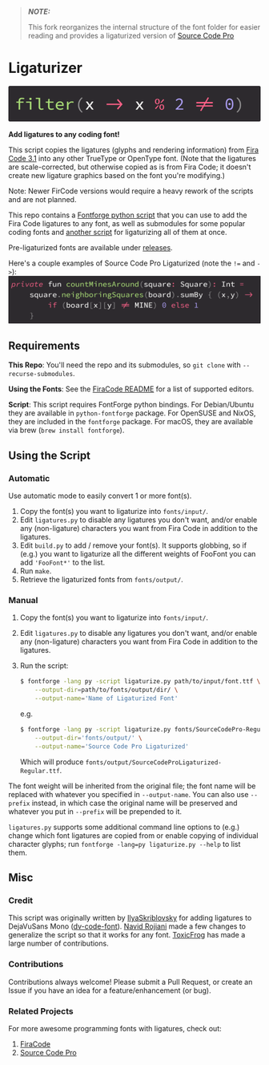 > **_NOTE:_**
> 
> This fork reorganizes the internal structure of the font folder for easier reading and provides a ligaturized version of [Source Code Pro](https://github.com/adobe-fonts/source-code-pro)

# Ligaturizer

![Ligature example](images/banner.png)

**Add ligatures to any coding font!**

This script copies the ligatures (glyphs and rendering information) from [Fira Code 3.1](https://github.com/tonsky/FiraCode) into any other TrueType or OpenType font. (Note that the ligatures are scale-corrected, but otherwise copied as is from Fira Code; it doesn't create new ligature graphics based on the font you're modifying.)

Note: Newer FirCode versions would require a heavy rework of the scripts and are not planned.

This repo contains a [Fontforge python script](ligaturize.py) that you can use to add the Fira Code ligatures to any font, as well as submodules for some popular coding fonts and [another script](build.py) for ligaturizing all of them at once.

Pre-ligaturized fonts are available under [releases](https://github.com/ToxicFrog/Ligaturizer/releases).

Here's a couple examples of Source Code Pro Ligaturized (note the `!=` and `->`):
![Source Code Pro Ligaturized](images/source_code_pro.png)

## Requirements

**This Repo**: You'll need the repo and its submodules, so `git clone` with `--recurse-submodules`.

**Using the Fonts**: See the [FiraCode README](https://github.com/tonsky/FiraCode) for a list of supported editors.

**Script**: This script requires FontForge python bindings. For Debian/Ubuntu they are available in `python-fontforge` package. For OpenSUSE and NixOS, they are included in the `fontforge` package. For macOS, they are available via brew (`brew install fontforge`).

## Using the Script

### Automatic

Use automatic mode to easily convert 1 or more font(s).

1. Copy the font(s) you want to ligaturize into `fonts/input/`.
1. Edit `ligatures.py` to disable any ligatures you don't want, and/or enable any (non-ligature) characters you want from Fira Code in addition to the ligatures.
1. Edit `build.py` to add / remove your font(s). It supports globbing, so if (e.g.) you want to ligaturize all the different weights of FooFont you can add `'FooFont*'` to the list.
1. Run `make`.
1. Retrieve the ligaturized fonts from `fonts/output/`.

### Manual

1. Copy the font(s) you want to ligaturize into `fonts/input/`.
1. Edit `ligatures.py` to disable any ligatures you don't want, and/or enable any (non-ligature) characters you want from Fira Code in addition to the ligatures.
1. Run the script:

    ```bash
    $ fontforge -lang py -script ligaturize.py path/to/input/font.ttf \
        --output-dir=path/to/fonts/output/dir/ \
        --output-name='Name of Ligaturized Font'
    ```

    e.g.

    ```bash
    $ fontforge -lang py -script ligaturize.py fonts/SourceCodePro-Regular.ttf \
        --output-dir='fonts/output/' \
        --output-name='Source Code Pro Ligaturized'
    ```

    Which will produce `fonts/output/SourceCodeProLigaturized-Regular.ttf`.

The font weight will be inherited from the original file; the font name will be replaced with whatever you specified in `--output-name`. You can also use `--prefix` instead, in which case the original name will be preserved and whatever you put in `--prefix` will be prepended to it.

`ligatures.py` supports some additional command line options to (e.g.) change which font ligatures are copied from or enable copying of individual character glyphs; run `fontforge -lang=py ligaturize.py --help` to list them.

## Misc

### Credit

This script was originally written by [IlyaSkriblovsky](https://github.com/IlyaSkriblovsky) for adding ligatures to DejaVuSans Mono ([dv-code-font](https://github.com/IlyaSkriblovsky/dv-code-font)). [Navid Rojiani](https://github.com/rojiani) made a few changes to generalize the script so that it works for any font. [ToxicFrog](https://github.com/ToxicFrog) has made a large number of contributions.

### Contributions

Contributions always welcome! Please submit a Pull Request, or create an Issue if you have an idea for a feature/enhancement (or bug).

### Related Projects

For more awesome programming fonts with ligatures, check out:

1. [FiraCode](https://github.com/tonsky/FiraCode)
2. [Source Code Pro](https://github.com/adobe-fonts/source-code-pro)
